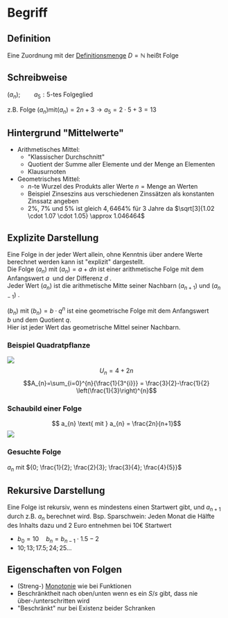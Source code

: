 # Begriff
## Definition
Eine Zuordnung mit der [Definitionsmenge](Intervalle%20und%20Mengen.md) $D = \mathbb{N}$ heißt Folge

## Schreibweise
$(a_{n}); \qquad a_{5}: 5\text{-tes Folgeglied}$

z.B. Folge $(a_{n}) \text{mit} (a_{n}) = 2n+3 \rightarrow a_{5}=2 \cdot 5 + 3 = 13$

## Hintergrund "Mittelwerte"
- Arithmetisches Mittel:
	- "Klassischer Durchschnitt"
	- Quotient der Summe aller Elemente und der Menge an Elementen
	- Klausurnoten
- Geometrisches Mittel:
	- $n \text{-te}$ Wurzel des Produkts aller Werte $n=\text{Menge an Werten}$
	- Beispiel Zinseszins aus verschiedenen Zinssätzen als konstanten Zinssatz angeben
	- $2\%$, $7\%$ und $5\%$  ist gleich $4,6464\%$ für $3$ Jahre da $\sqrt[3]{1.02 \cdot 1.07 \cdot 1.05} \approx 1.046464$

## Explizite Darstellung
Eine Folge in der jeder Wert allein, ohne Kenntnis über andere Werte berechnet werden kann ist "explizit" dargestellt.  
Die Folge $(a_{n})$ mit $(a_{n}) = a+dn$ ist einer arithmetische Folge mit dem Anfangswert $a$  und der Differenz $d$ .  
Jeder Wert $(a_{n})$ ist die arithmetische Mitte seiner Nachbarn $(a_{n+1})$ und $(a_{n-1})$ .

$(b_{n})$ mit $(b_{n}) = b \cdot q^{n}$  ist eine geometrische Folge mit dem Anfangswert $b$ und dem Quotient $q$.  
Hier ist jeder Wert das geometrische Mittel seiner Nachbarn.

### Beispiel Quadratpflanze
![](quadratpflanze.png)
$$U_{n}=4+2n$$
$$A_{n}=\sum_{i=0}^{n}{\frac{1}{3^{i}}} = \frac{3}{2}-\frac{1}{2} \left(\frac{1}{3}\right)^{n}$$

### Schaubild einer Folge
$$ a_{n} \text{ mit } a_{n} = \frac{2n}{n+1}$$
![](schaubildFolge.png)

### Gesuchte Folge
$a_{n}$ mit ${0; \frac{1}{2}; \frac{2}{3}; \frac{3}{4}; \frac{4}{5}}$

## Rekursive Darstellung
Eine Folge ist rekursiv, wenn es mindestens einen Startwert gibt, und $a_{n+1}$ durch z.B. $a_{n}$ berechnet wird.
Bsp. Sparschwein: Jeden Monat die Hälfte des Inhalts dazu und $2$ Euro entnehmen bei $10€$ Startwert
- $b_0 = 10 \quad b_n=b_{n-1}\cdot1.5-2$
- $10;13;17.5;24;25 \ldots$

## Eigenschaften von Folgen
- (Streng-) [Monotonie](Monotonie%20bei%20Folgen.md) wie bei Funktionen 
- Beschränktheit nach oben/unten wenn es ein $S/s$ gibt, dass nie über-/unterschritten wird
- "Beschränkt" nur bei Existenz beider Schranken

